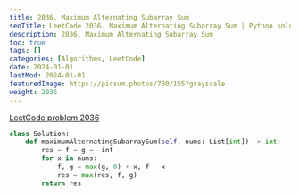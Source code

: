 ```yaml
---
title: 2036. Maximum Alternating Subarray Sum
seoTitle: LeetCode 2036. Maximum Alternating Subarray Sum | Python solution and explanation
description: 2036. Maximum Alternating Subarray Sum
toc: true
tags: []
categories: [Algorithms, LeetCode]
date: 2024-01-01
lastMod: 2024-01-01
featuredImage: https://picsum.photos/700/155?grayscale
weight: 2036
---
```


[LeetCode problem 2036](https://leetcode.com/problems/maximum-alternating-subarray-sum/)

```python
class Solution:
    def maximumAlternatingSubarraySum(self, nums: List[int]) -> int:
        res = f = g = -inf
        for x in nums:
            f, g = max(g, 0) + x, f - x
            res = max(res, f, g)
        return res

```
